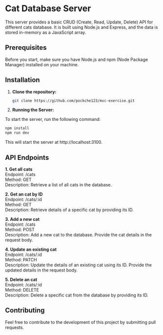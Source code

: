 # Cat Database Server

This server provides a basic CRUD (Create, Read, Update, Delete) API for different cats database. It is built using Node.js and Express, and the data is stored in-memory as a JavaScript array.

## Prerequisites

Before you start, make sure you have Node.js and npm (Node Package Manager) installed on your machine.

## Installation

1. **Clone the repository:**

   ```bash
   git clone https://github.com/pockche123/mvc-exercise.git

   ```

2. **Running the Server:**

To start the server, run the following command:

```bash
npm install
npm run dev
```
This will start the server at http://localhost:3100.

## API Endpoints

**1. Get all cats**  
   Endpoint: /cats  
   Method: GET  
   Description: Retrieve a list of all cats in the database.

**2. Get an cat by ID**  
   Endpoint: /cats/:id  
   Method: GET  
   Description: Retrieve details of a specific cat by providing its ID.  

**3. Add a new cat**  
   Endpoint: /cats  
   Method: POST  
   Description: Add a new cat to the database. Provide the cat details in the request body.  

**4. Update an existing cat**  
   Endpoint: /cats/:id    
   Method: PATCH    
   Description: Update the details of an existing cat using its ID. Provide the updated details in the request body.  

**5. Delete an cat**  
   Endpoint: /cats/:id  
   Method: DELETE  
   Description: Delete a specific cat from the database by providing its ID.  


## Contributing
Feel free to contribute to the development of this project by submitting pull requests.



